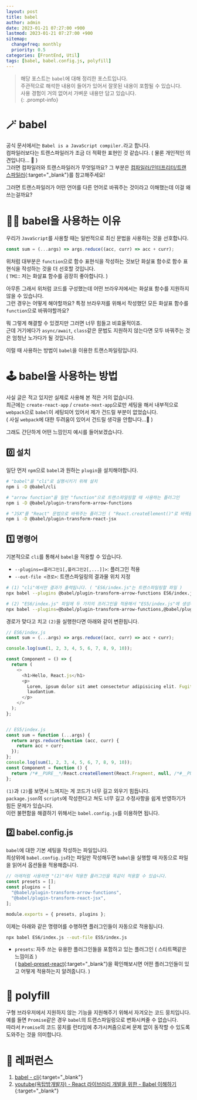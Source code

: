 ```yaml
---
layout: post
title: babel
author: admin
date: 2023-01-21 07:27:00 +900
lastmod: 2023-01-21 07:27:00 +900
sitemap:
  changefreq: monthly
  priority: 0.5
categories: [FrontEnd, Util]
tags: [babel, babel.config.js, polyfill]
---
```


> 해당 포스트는 `babel`에 대해 정리한 포스트입니다.<br />주관적으로 해석한 내용이 들어가 있어서 잘못된 내용이 포함될 수 있습니다.<br />사용 경험이 거의 없어서 가벼운 내용만 담고 있습니다.<br />
{: .prompt-info}

# 🪄 babel
공식 문서에서는 `Babel is a JavaScript compiler.`라고 합니다.<br />
컴파일러보다는 트랜스파일러가 조금 더 적확한 표현인 것 같습니다. ( 물론 개인적인 의견입니다... 🥲 )<br />
그러면 컴파일러와 트랜스파일러가 무엇일까요? 그 부분은 [컴파일러/인터프리터/트랜스파일러](/posts/compile-interpreter-transpile/){:target="_blank"}를 참고해주세요!<br />

그러면 트랜스파일러가 어떤 언어를 다른 언어로 바꿔주는 것이라고 이해했는데 이걸 왜 쓰는걸까요?<br />

# 🐔🍗 babel을 사용하는 이유
우리가 `JavaScript`를 사용할 때는 일반적으로 최신 문법을 사용하는 것을 선호합니다.<br />

```js
const sum = (...args) => args.reduce((acc, curr) => acc + curr);
```

위처럼 대부분은 `function`으로 함수 표현식을 작성하는 것보단 화살표 함수로 함수 표현식을 작성하는 것을 더 선호할 것입니다.<br />
( `TMI`:: 저는 화살표 함수를 굉장히 좋아합니다. )<br />

아무튼 그래서 위처럼 코드를 구성했는데 어떤 브라우저에서는 화살표 함수를 지원하지 않을 수 있습니다.<br />
그런 경우는 어떻게 해야할까요? 특정 브라우저를 위해서 작성했던 모든 화살표 함수를 `function`으로 바꿔야할까요?<br />

뭐 그렇게 해결할 수 있겠지만 그러면 너무 힘들고 비효율적이죠.<br />
근데 거기에다가 `async/await`, `class`같은 문법도 지원하지 않는다면 모두 바꿔주는 것은 엄청난 노가다가 될 것입니다.<br />

이럴 때 사용하는 방법이 `babel`을 이용한 트랜스파일링입니다.<br />

# 🕹️ babel을 사용하는 방법
사실 글은 적고 있지만 실제로 사용해 본 적은 거의 없습니다.<br />
최근에는 `create-react-app` / `create-next-app`으로만 세팅을 해서 내부적으로 `webpack`으로 `babel`이 세팅되어 있어서 제가 건드릴 부분이 없었습니다.<br />
( 사실 `webpack`에 대한 두려움이 있어서 건드릴 생각을 안합니다...🥲 )<br />

그래도 간단하게 어떤 느낌인지 예시를 들어보겠습니다.<br />

## 0️⃣ 설치
일단 먼저 `npm`으로 `babel`과 원하는 `plugin`을 설치해야합니다.<br />

```bash
# "babel"을 "cli"로 실행시키기 위해 설치
npm i -D @babel/cli

# "arrow function"을 일반 "function"으로 트랜스파일링할 때 사용하는 플러그인
npm i -D @babel/plugin-transform-arrow-functions

# "JSX"를 "React" 문법으로 바꿔주는 플러그인 ( "React.createElement()"로 바꿔줌 )
npm i -D @babel/plugin-transform-react-jsx
```

## 1️⃣ 명령어
기본적으로 `cli`를 통해서 `babel`을 적용할 수 있습니다.<br />

+ `--plugins=<플러그인1[,플러그인2[,...]]>`: 플러그인 적용
+ `--out-file <경로>`: 트랜스파일링의 결과물 위치 지정

```bash
# (1) "cli"에서만 결과가 출력됩니다. ( "ES6/index.js"는 트랜스파일링할 파일 )
npx babel --plugins @babel/plugin-transform-arrow-functions ES6/index.js

# (2) "ES6/index.js" 파일에 두 가지의 프러그인을 적용해서 "ES5/index.js"에 생성해줘 라는 의미를 갖는 명령어입니다.
npx babel --plugins=@babel/plugin-transform-arrow-functions,@babel/plugin-transform-react-jsx ES6/index.js --out-file ES5/index.js
```

경로가 맞다고 치고 `(2)`을 실행한다면 아래와 같이 변환됩니다.<br />

```js
// ES6/index.js
const sum = (...args) => args.reduce((acc, curr) => acc + curr);

console.log(sum(1, 2, 3, 4, 5, 6, 7, 8, 9, 10));

const Component = () => {
  return (
    <>
      <h1>Hello, React.js</h1>
      <p>
        Lorem, ipsum dolor sit amet consectetur adipisicing elit. Fugit,
        laudantium.
      </p>
    </>
  );
};


// ES5/index.js
const sum = function (...args) {
  return args.reduce(function (acc, curr) {
    return acc + curr;
  });
};
console.log(sum(1, 2, 3, 4, 5, 6, 7, 8, 9, 10));
const Component = function () {
  return /*#__PURE__*/React.createElement(React.Fragment, null, /*#__PURE__*/React.createElement("h1", null, "Hello, React.js"), /*#__PURE__*/React.createElement("p", null, "Lorem, ipsum dolor sit amet consectetur adipisicing elit. Fugit, laudantium."));
};
```

`(1)`과 `(2)`를 보면서 느껴지는 게 코드가 너무 길고 외우기 힘듭니다.<br />
`package.json`의 `scripts`에 작성한다고 쳐도 너무 길고 수정사항을 쉽게 반영하기가 힘든 문제가 있습니다.<br />
이런 불편함을 해결하기 위해서는 `babel.config.js`를 이용하면 됩니다.<br />

## 2️⃣ babel.config.js
`babel`에 대한 기본 세팅을 작성하는 파일입니다.<br />
최상위에 `babel.config.js`라는 파일만 작성해두면 `babel`을 실행할 때 자동으로 파일을 읽어서 옵션들을 적용해줍니다.<br />

```js
// 아래처럼 사용하면 "(2)"에서 적용한 플러그인을 똑같이 적용할 수 있습니다.
const presets = [];
const plugins = [
  "@babel/plugin-transform-arrow-functions",
  "@babel/plugin-transform-react-jsx",
];

module.exports = { presets, plugins };
```

이제는 아래와 같은 명령어를 수행하면 플러그인들이 자동으로 적용됩니다.<br />

```bash
npx babel ES6/index.js --out-file ES5/index.js 
```

+ `presets`: 자주 쓰는 유용한 플러그인들을 포함하고 있는 플러그인 ( 스타트팩같은 느낌이죠 )<br />
( [babel-preset-react](https://babeljs.io/docs/en/babel-preset-react){:target="_blank"}을 확인해보시면 어떤 플러그인들이 있고 어떻게 적용하는지 알려줍니다. )

# 📇 polyfill
구형 브라우저에서 지원하지 않는 기능을 지원해주기 위해서 자겨오는 코드 뭉치입니다.<br />
예를 들면 `Promise`같은 경우 `babel`의 트랜스파일링으로 변화시켜줄 수 없습니다.<br />
따라서 `Promise`의 코드 뭉치를 런타임에 추가시켜줌으로써 문제 없이 동작할 수 있도록 도와주는 것을 의미합니다.<br />

# 📮 레퍼런스
1. [babel - cli](https://babeljs.io/docs/en/babel-cli){:target="_blank"}
2. [youtube(옥탑방개발자) - React 라이브러리 개발을 위한 - Babel 이해하기](https://www.youtube.com/watch?v=vUcd_fpIN7c){:target="_blank"}